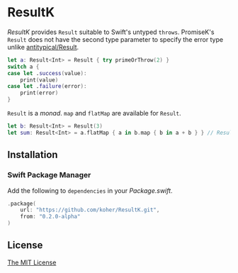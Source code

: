 ResultK
============================

_ResultK_ provides `Result` suitable to Swift's untyped `throws`. PromiseK's `Result` does not have the second type parameter to specify the error type unlike [antitypical/Result](https://github.com/antitypical/Result).

```swift
let a: Result<Int> = Result { try primeOrThrow(2) }
switch a {
case let .success(value):
    print(value)
case let .failure(error):
    print(error)
}
```

`Result` is a _monad_.  `map` and `flatMap` are available for `Result`.

```swift
let b: Result<Int> = Result(3)
let sum: Result<Int> = a.flatMap { a in b.map { b in a + b } } // Result(5)
```

Installation
----------------------------

### Swift Package Manager

Add the following to `dependencies` in your _Package.swift_.

```swift
.package(
    url: "https://github.com/koher/ResultK.git",
    from: "0.2.0-alpha"
)
```

License
----------------------------

[The MIT License](LICENSE)
